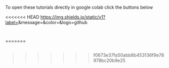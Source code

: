 To open these tutorials directly in google colab click the buttons below

<<<<<<< HEAD
https://img.shields.io/static/v1?label=<LABEL>&message=<MESSAGE>&color=<COLOR>&logo=github

  <a href="https://colab.research.google.com/github/gerberlab/MDSINE2_Paper/blob/master/google_colab/tutorial1_preprocessed_data_visualization.ipynb"><img alt="" src="https://img.shields.io/badge/Google%20Colab-Open%20tutorial%201-blue?style=flat&logo=googlecolab"/></a>

   <a href="https://colab.research.google.com/github/gerberlab/MDSINE2_Paper/blob/master/google_colab/tutorial2_inference.ipynb"><img alt="" src="https://img.shields.io/badge/Google%20Colab-Open%20tutorial%202-blue?style=flat&logo=googlecolab"/></a>

=======
  
  <a href="https://colab.research.google.com/github/gerberlab/MDSINE2_Paper/blob/master/google_colab/tutorial1_raw_data_visualization.ipynb"><img alt="" src="https://img.shields.io/badge/Google%20Colab-Open%20tutorial%201-blue?style=flat&logo=googlecolab"/></a><br />
   <a href="https://colab.research.google.com/github/gerberlab/MDSINE2_Paper/blob/master/google_colab/tutorial2_inference.ipynb.ipynb"><img alt="" src="https://img.shields.io/badge/Google%20Colab-Open%20tutorial%202-blue?style=flat&logo=googlecolab"/></a><br />
>>>>>>> f0673e37fa50abb8b453136f9e78978bc20b9e25
   <a href="https://colab.research.google.com/github/gerberlab/MDSINE2_Paper/blob/master/google_colab/tutorial3_reproduce_figures.ipynb"><img alt="" src="https://img.shields.io/badge/Google%20Colab-Open%20tutorial%203-blue?style=flat&logo=googlecolab"/></a>
